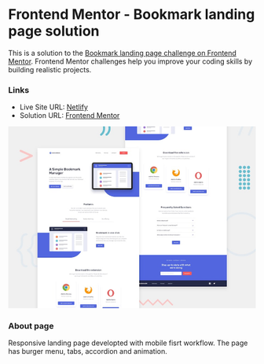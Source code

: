 # Frontend Mentor - Bookmark landing page solution

This is a solution to the [Bookmark landing page challenge on Frontend Mentor](https://www.frontendmentor.io/challenges/bookmark-landing-page-5d0b588a9edda32581d29158). Frontend Mentor challenges help you improve your coding skills by building realistic projects.

### Links

- Live Site URL: [Netlify](https://frontendmentor-solutions.netlify.app/bookmark-landing-page/)
- Solution URL: [Frontend Mentor](https://www.frontendmentor.io/solutions/responsive-bookmark-page-l15q1IBW6q)

![This is an image](./design/desktop-preview.jpg)

### About page

Responsive landing page developted with mobile fisrt workflow. The page has burger menu, tabs, accordion and animation.
